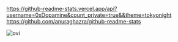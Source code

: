 https://github-readme-stats.vercel.app/api?username=0xDopamine&count_private=true&&theme=tokyonight
https://github.com/anuraghazra/github-readme-stats

<img src="https://github-readme-stats.vercel.app/api/top-langs?username=0xDopamine&show_icons=true&locale=en&layout=compact&theme=tokyonight" alt="ovi" />
